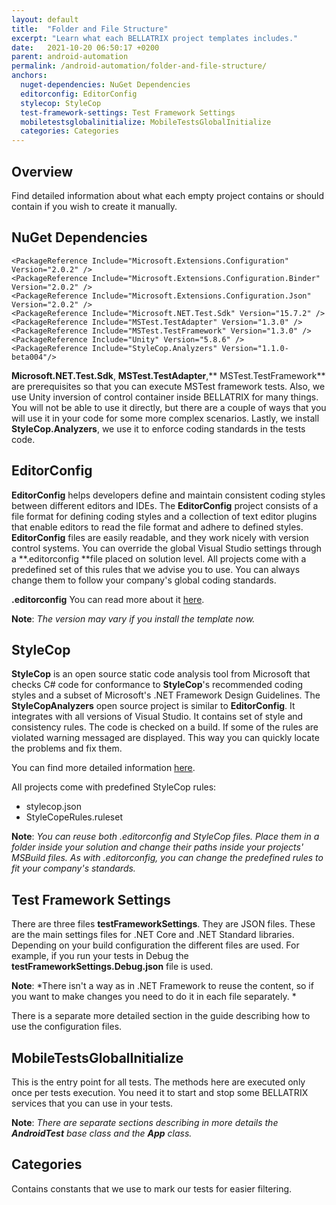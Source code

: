 ```yaml
---
layout: default
title:  "Folder and File Structure"
excerpt: "Learn what each BELLATRIX project templates includes."
date:   2021-10-20 06:50:17 +0200
parent: android-automation
permalink: /android-automation/folder-and-file-structure/
anchors:
  nuget-dependencies: NuGet Dependencies
  editorconfig: EditorConfig
  stylecop: StyleCop
  test-framework-settings: Test Framework Settings
  mobiletestsglobalinitialize: MobileTestsGlobalInitialize
  categories: Categories
---
```

Overview
--------
Find detailed information about what each empty project contains or should contain if you wish to create it manually.

NuGet Dependencies
------------------
```
<PackageReference Include="Microsoft.Extensions.Configuration" Version="2.0.2" />
<PackageReference Include="Microsoft.Extensions.Configuration.Binder" Version="2.0.2" />
<PackageReference Include="Microsoft.Extensions.Configuration.Json" Version="2.0.2" />
<PackageReference Include="Microsoft.NET.Test.Sdk" Version="15.7.2" />
<PackageReference Include="MSTest.TestAdapter" Version="1.3.0" />
<PackageReference Include="MSTest.TestFramework" Version="1.3.0" />
<PackageReference Include="Unity" Version="5.8.6" />
<PackageReference Include="StyleCop.Analyzers" Version="1.1.0-beta004"/>
```
**Microsoft.NET.Test.Sdk**, **MSTest.TestAdapter**,** MSTest.TestFramework** are prerequisites so that you can execute MSTest framework tests.
Also, we use Unity inversion of control container inside BELLATRIX for many things.  You will not be able to use it directly, but there are a couple of ways that you will use it in your code for some more complex scenarios.
Lastly, we install **StyleCop.Analyzers**, we use it to enforce coding standards in the tests code.

EditorConfig
------------
**EditorConfig** helps developers define and maintain consistent coding styles between different editors and IDEs. The **EditorConfig** project consists of a file format for defining coding styles and a collection of text editor plugins that enable editors to read the file format and adhere to defined styles. **EditorConfig** files are easily readable, and they work nicely with version control systems. You can override the global Visual Studio settings through a **.editorconfig **file placed on solution level. All projects come with a predefined set of this rules that we advise you to use. You can always change them to follow your company's global coding standards.

**.editorconfig** You can read more about it [here](https://automatetheplanet.com/coding-styles-editorconfig/).


**Note**: *The version may vary if you install the template now.*

StyleCop
--------
**StyleCop** is an open source static code analysis tool from Microsoft that checks C# code for conformance to **StyleCop**'s recommended coding styles and a subset of Microsoft's .NET Framework Design Guidelines.
The **StyleCopAnalyzers** open source project is similar to **EditorConfig**. It integrates with all versions of Visual Studio. It contains set of style and consistency rules. The code is checked on a build. If some of the rules are violated warning messaged are displayed. This way you can quickly locate the problems and fix them.

You can find more detailed information [here](https://automatetheplanet.com/style-consistency-rules-stylecop/).

All projects come with predefined StyleCop rules:
- stylecop.json
- StyleCopeRules.ruleset

**Note**: *You can reuse both .editorconfig and StyleCop files. Place them in a folder inside your solution and change their paths inside your projects' MSBuild files. As with .editorconfig, you can change the predefined rules to fit your company's standards.*

Test Framework Settings
-----------------------
There are three files **testFrameworkSettings**. They are JSON files. These are the main settings files for .NET Core and .NET Standard libraries. Depending on your build configuration the different files are used. For example, if you run your tests in Debug the **testFrameworkSettings.Debug.json** file is used.

**Note**: *There isn't a way as in .NET Framework to reuse the content, so if you want to make changes you need to do it in each file separately. *

There is a separate more detailed section in the guide describing how to use the configuration files.

MobileTestsGlobalInitialize
---------------
This is the entry point for all tests. The methods here are executed only once per tests execution. You need it to start and stop some BELLATRIX services that you can use in your tests.

**Note**: *There are separate sections describing in more details the **AndroidTest** base class and the **App** class.*

Categories
----------
Contains constants that we use to mark our tests for easier filtering.